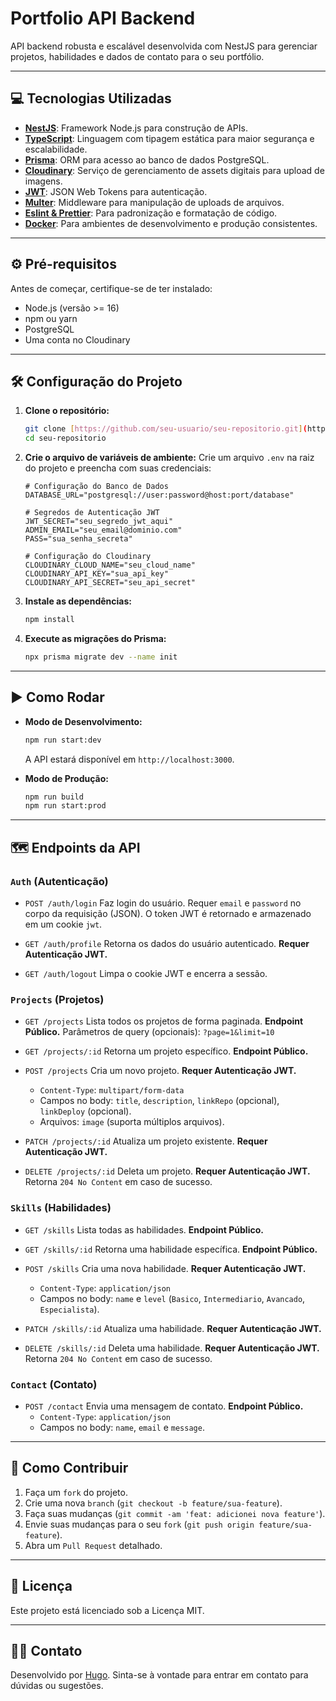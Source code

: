 # Portfolio API Backend

API backend robusta e escalável desenvolvida com NestJS para gerenciar projetos, habilidades e dados de contato para o seu portfólio.

---

## 💻 Tecnologias Utilizadas

-   **[NestJS](https://nestjs.com/)**: Framework Node.js para construção de APIs.
-   **[TypeScript](https://www.typescriptlang.org/)**: Linguagem com tipagem estática para maior segurança e escalabilidade.
-   **[Prisma](https://www.prisma.io/)**: ORM para acesso ao banco de dados PostgreSQL.
-   **[Cloudinary](https://cloudinary.com/)**: Serviço de gerenciamento de assets digitais para upload de imagens.
-   **[JWT](https://jwt.io/)**: JSON Web Tokens para autenticação.
-   **[Multer](https://github.com/expressjs/multer)**: Middleware para manipulação de uploads de arquivos.
-   **[Eslint & Prettier](https://eslint.org/)**: Para padronização e formatação de código.
-   **[Docker](https://www.docker.com/)**: Para ambientes de desenvolvimento e produção consistentes.

---

## ⚙️ Pré-requisitos

Antes de começar, certifique-se de ter instalado:

* Node.js (versão >= 16)
* npm ou yarn
* PostgreSQL
* Uma conta no Cloudinary

---

## 🛠️ Configuração do Projeto

1.  **Clone o repositório:**
    ```bash
    git clone [https://github.com/seu-usuario/seu-repositorio.git](https://github.com/seu-usuario/seu-repositorio.git)
    cd seu-repositorio
    ```

2.  **Crie o arquivo de variáveis de ambiente:**
    Crie um arquivo `.env` na raiz do projeto e preencha com suas credenciais:

    ```env
    # Configuração do Banco de Dados
    DATABASE_URL="postgresql://user:password@host:port/database"
    
    # Segredos de Autenticação JWT
    JWT_SECRET="seu_segredo_jwt_aqui"
    ADMIN_EMAIL="seu_email@dominio.com"
    PASS="sua_senha_secreta"
    
    # Configuração do Cloudinary
    CLOUDINARY_CLOUD_NAME="seu_cloud_name"
    CLOUDINARY_API_KEY="sua_api_key"
    CLOUDINARY_API_SECRET="seu_api_secret"
    ```

3.  **Instale as dependências:**
    ```bash
    npm install
    ```

4.  **Execute as migrações do Prisma:**
    ```bash
    npx prisma migrate dev --name init
    ```

---

## ▶️ Como Rodar

* **Modo de Desenvolvimento:**
    ```bash
    npm run start:dev
    ```
    A API estará disponível em `http://localhost:3000`.

* **Modo de Produção:**
    ```bash
    npm run build
    npm run start:prod
    ```

---

## 🗺️ Endpoints da API

### `Auth` (Autenticação)

* `POST /auth/login`
    Faz login do usuário. Requer `email` e `password` no corpo da requisição (JSON). O token JWT é retornado e armazenado em um cookie `jwt`.

* `GET /auth/profile`
    Retorna os dados do usuário autenticado. **Requer Autenticação JWT.**

* `GET /auth/logout`
    Limpa o cookie JWT e encerra a sessão.

### `Projects` (Projetos)

* `GET /projects`
    Lista todos os projetos de forma paginada. **Endpoint Público.**
    Parâmetros de query (opcionais): `?page=1&limit=10`

* `GET /projects/:id`
    Retorna um projeto específico. **Endpoint Público.**

* `POST /projects`
    Cria um novo projeto. **Requer Autenticação JWT.**
    -   `Content-Type`: `multipart/form-data`
    -   Campos no body: `title`, `description`, `linkRepo` (opcional), `linkDeploy` (opcional).
    -   Arquivos: `image` (suporta múltiplos arquivos).

* `PATCH /projects/:id`
    Atualiza um projeto existente. **Requer Autenticação JWT.**

* `DELETE /projects/:id`
    Deleta um projeto. **Requer Autenticação JWT.** Retorna `204 No Content` em caso de sucesso.

### `Skills` (Habilidades)

* `GET /skills`
    Lista todas as habilidades. **Endpoint Público.**

* `GET /skills/:id`
    Retorna uma habilidade específica. **Endpoint Público.**

* `POST /skills`
    Cria uma nova habilidade. **Requer Autenticação JWT.**
    -   `Content-Type`: `application/json`
    -   Campos no body: `name` e `level` (`Basico`, `Intermediario`, `Avancado`, `Especialista`).

* `PATCH /skills/:id`
    Atualiza uma habilidade. **Requer Autenticação JWT.**

* `DELETE /skills/:id`
    Deleta uma habilidade. **Requer Autenticação JWT.** Retorna `204 No Content` em caso de sucesso.

### `Contact` (Contato)

* `POST /contact`
    Envia uma mensagem de contato. **Endpoint Público.**
    -   `Content-Type`: `application/json`
    -   Campos no body: `name`, `email` e `message`.

---

## 🤝 Como Contribuir

1.  Faça um `fork` do projeto.
2.  Crie uma nova `branch` (`git checkout -b feature/sua-feature`).
3.  Faça suas mudanças (`git commit -am 'feat: adicionei nova feature'`).
4.  Envie suas mudanças para o seu `fork` (`git push origin feature/sua-feature`).
5.  Abra um `Pull Request` detalhado.

---

## 📄 Licença

Este projeto está licenciado sob a Licença MIT.

---

## 👨‍💻 Contato

Desenvolvido por [Hugo](https://github.com/hugozeymer). Sinta-se à vontade para entrar em contato para dúvidas ou sugestões.